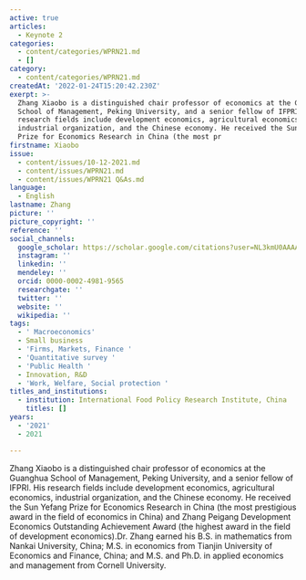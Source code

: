 ```yaml
---
active: true
articles:
  - Keynote 2
categories:
  - content/categories/WPRN21.md
  - []
category:
  - content/categories/WPRN21.md
createdAt: '2022-01-24T15:20:42.230Z'
exerpt: >-
  Zhang Xiaobo is a distinguished chair professor of economics at the Guanghua
  School of Management, Peking University, and a senior fellow of IFPRI. His
  research fields include development economics, agricultural economics,
  industrial organization, and the Chinese economy. He received the Sun Yefang
  Prize for Economics Research in China (the most pr
firstname: Xiaobo
issue:
  - content/issues/10-12-2021.md
  - content/issues/WPRN21.md
  - content/issues/WPRN21 Q&As.md
language:
  - English
lastname: Zhang
picture: ''
picture_copyright: ''
reference: ''
social_channels:
  google_scholar: https://scholar.google.com/citations?user=NL3kmU0AAAAJ&hl=en
  instagram: ''
  linkedin: ''
  mendeley: ''
  orcid: 0000-0002-4981-9565
  researchgate: ''
  twitter: ''
  website: ''
  wikipedia: ''
tags:
  - ' Macroeconomics'
  - Small business
  - 'Firms, Markets, Finance '
  - 'Quantitative survey '
  - 'Public Health '
  - Innovation, R&D
  - 'Work, Welfare, Social protection '
titles_and_institutions:
  - institution: International Food Policy Research Institute, China
    titles: []
years:
  - '2021'
  - 2021

---
```

Zhang Xiaobo is a distinguished chair professor of economics at the Guanghua School of Management, Peking University, and a senior fellow of IFPRI. His research fields include development economics, agricultural economics, industrial organization, and the Chinese economy. He received the Sun Yefang Prize for Economics Research in China (the most prestigious award in the field of economics in China) and Zhang Peigang Development Economics Outstanding Achievement Award (the highest award in the field of development economics).Dr. Zhang earned his B.S. in mathematics from Nankai University, China; M.S. in economics from Tianjin University of Economics and Finance, China; and M.S. and Ph.D. in applied economics and management from Cornell University.